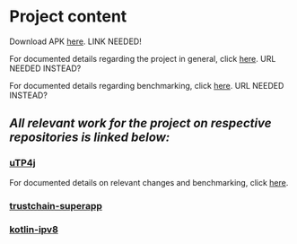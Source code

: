 # Project content

Download APK [here](). LINK NEEDED!

For documented details regarding the project in general, click [here](UtpTesting.md). URL NEEDED INSTEAD?

For documented details regarding benchmarking, click [here](Benchmarking.md). URL NEEDED INSTEAD?

## _All relevant work for the project on respective repositories is linked below:_

### [uTP4j](https://github.com/PieterCarton/utp4j)

For documented details on relevant changes and benchmarking, click [here](https://github.com/PieterCarton/utp4j/blob/master/CHANGES.md).

### [trustchain-superapp](https://github.com/Eragoneq/trustchain-superapp)

### [kotlin-ipv8](https://github.com/Eragoneq/kotlin-ipv8/tree/af6ffa96f8777f1eae1de8820eea59a17a104447)
